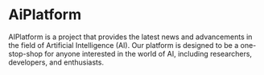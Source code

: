 # AiPlatform
AIPlatform is a project that provides the latest news and advancements in the field of Artificial Intelligence (AI). Our platform is designed to be a one-stop-shop for anyone interested in the world of AI, including researchers, developers, and enthusiasts.
